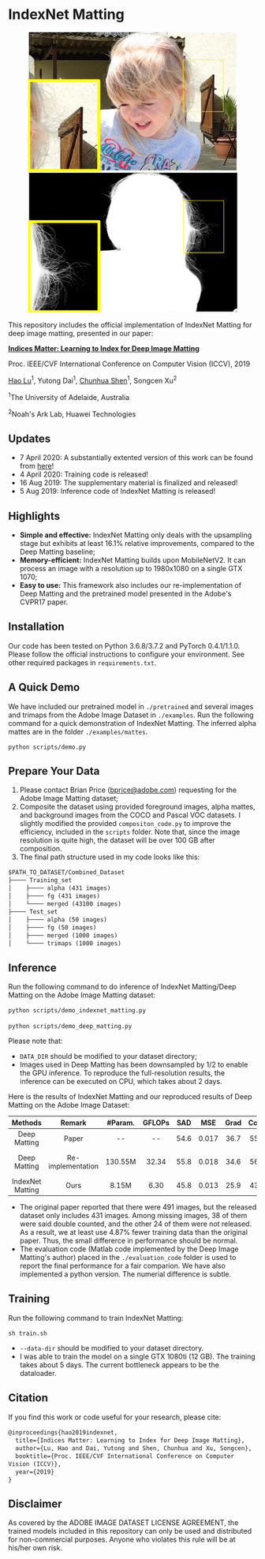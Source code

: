 # IndexNet Matting

<p align="center">
  <img src="kid.png" width="425" title="Original Image"/>
  <img src="matte.png" width="425" title="IndexNet Matting"/>
</p>

This repository includes the official implementation of IndexNet Matting for deep image matting, presented in our paper:

**[Indices Matter: Learning to Index for Deep Image Matting](https://arxiv.org/abs/1908.00672)**

Proc. IEEE/CVF International Conference on Computer Vision (ICCV), 2019

[Hao Lu](https://sites.google.com/site/poppinace/)<sup>1</sup>, Yutong Dai<sup>1</sup>, [Chunhua Shen](http://cs.adelaide.edu.au/~chhshen/)<sup>1</sup>, Songcen Xu<sup>2</sup>

<sup>1</sup>The University of Adelaide, Australia

<sup>2</sup>Noah's Ark Lab, Huawei Technologies

## Updates
- 7 April 2020: A substantially extented version of this work can be found from [here](https://arxiv.org/abs/1908.09895v2)!
- 4 April 2020: Training code is released!
- 16 Aug 2019: The supplementary material is finalized and released!
- 5 Aug 2019: Inference code of IndexNet Matting is released!


## Highlights
- **Simple and effective:** IndexNet Matting only deals with the upsampling stage but exhibits at least 16.1% relative improvements, compared to the Deep Matting baseline;
- **Memory-efficient:** IndexNet Matting builds upon MobileNetV2. It can process an image with a resolution up to 1980x1080 on a single GTX 1070;
- **Easy to use:** This framework also includes our re-implementation of Deep Matting and the pretrained model presented in the Adobe's CVPR17 paper.

## Installation
Our code has been tested on Python 3.6.8/3.7.2 and PyTorch 0.4.1/1.1.0. Please follow the official instructions to configure your environment. See other required packages in `requirements.txt`.

## A Quick Demo
We have included our pretrained model in `./pretrained` and several images and trimaps from the Adobe Image Dataset in `./examples`. Run the following command for a quick demonstration of IndexNet Matting. The inferred alpha mattes are in the folder `./examples/mattes`.

    python scripts/demo.py
    
## Prepare Your Data
1. Please contact Brian Price (bprice@adobe.com) requesting for the Adobe Image Matting dataset;
2. Composite the dataset using provided foreground images, alpha mattes, and background images from the COCO and Pascal VOC datasets. I slightly modified the provided `compositon_code.py` to improve the efficiency, included in the `scripts` folder. Note that, since the image resolution is quite high, the dataset will be over 100 GB after composition.
3. The final path structure used in my code looks like this:

````
$PATH_TO_DATASET/Combined_Dataset
├──── Training_set
│    ├──── alpha (431 images)
│    ├──── fg (431 images)
│    └──── merged (43100 images)
├──── Test_set
│    ├──── alpha (50 images)
│    ├──── fg (50 images)
│    ├──── merged (1000 images)
│    └──── trimaps (1000 images)
````

## Inference
Run the following command to do inference of IndexNet Matting/Deep Matting on the Adobe Image Matting dataset:

    python scripts/demo_indexnet_matting.py
    
    python scripts/demo_deep_matting.py
    
Please note that:
- `DATA_DIR` should be modified to your dataset directory;
- Images used in Deep Matting has been downsampled by 1/2 to enable the GPU inference. To reproduce the full-resolution results, the inference can be executed on CPU, which takes about 2 days.

Here is the results of IndexNet Matting and our reproduced results of Deep Matting on the Adobe Image Dataset:

| Methods | Remark | #Param. | GFLOPs | SAD | MSE | Grad | Conn | Model |
| :--: | :--: | :--: | :--: | :--: | :--: | :--: | :--: | :--: |
| Deep Matting | Paper | -- | -- | 54.6 | 0.017 | 36.7 | 55.3 | -- |
| Deep Matting | Re-implementation | 130.55M | 32.34 | 55.8 | 0.018 | 34.6 | 56.8 | [Google Drive (522MB)](https://drive.google.com/open?id=1Uws86AGkFqV2S7XkNuR8dz5SOttxh7AY) |
| IndexNet Matting | Ours | 8.15M | 6.30 | 45.8 | 0.013 | 25.9 | 43.7 | Included |

* The original paper reported that there were 491 images, but the released dataset only includes 431 images. Among missing images, 38 of them were said double counted, and the other 24 of them were not released. As a result, we at least use 4.87% fewer training data than the original paper. Thus, the small differerce in performance should be normal.
* The evaluation code (Matlab code implemented by the Deep Image Matting's author) placed in the ``./evaluation_code`` folder is used to report the final performance for a fair comparion. We have also implemented a python version. The numerial difference is subtle.

## Training
Run the following command to train IndexNet Matting:

    sh train.sh
    
- `--data-dir` should be modified to your dataset directory.
- I was able to train the model on a single GTX 1080ti (12 GB). The training takes about 5 days. The current bottleneck appears to be the dataloader.

## Citation
If you find this work or code useful for your research, please cite:
```
@inproceedings{hao2019indexnet,
  title={Indices Matter: Learning to Index for Deep Image Matting},
  author={Lu, Hao and Dai, Yutong and Shen, Chunhua and Xu, Songcen},
  booktitle={Proc. IEEE/CVF International Conference on Computer Vision (ICCV)},
  year={2019}
}
```
## Disclaimer
As covered by the ADOBE IMAGE DATASET LICENSE AGREEMENT, the trained models included in this repository can only be used and distributed for non-commercial purposes. Anyone who violates this rule will be at his/her own risk.
